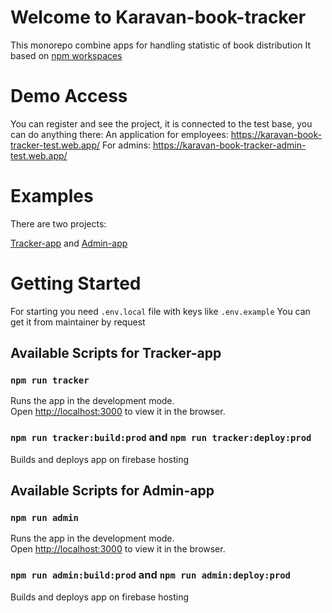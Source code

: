 # Welcome to Karavan-book-tracker

This monorepo combine apps for handling statistic of book distribution
It based on [npm workspaces](https://docs.npmjs.com/cli/v8/using-npm/workspaces)

# Demo Access
You can register and see the project, it is connected to the test base, you can do anything there:
An application for employees: <https://karavan-book-tracker-test.web.app/>
For admins: <https://karavan-book-tracker-admin-test.web.app/>

# Examples

There are two projects:

[Tracker-app](https://karavan-book-tracker.web.app/) and [Admin-app](https://karavan-book-tracker-admin.web.app/)

# Getting Started

For starting you need `.env.local` file with keys like `.env.example`
You can get it from maintainer by request

## Available Scripts for Tracker-app

### `npm run tracker`

Runs the app in the development mode.\
Open [http://localhost:3000](http://localhost:3000) to view it in the browser.

### `npm run tracker:build:prod` and `npm run tracker:deploy:prod`

Builds and deploys app on firebase hosting

## Available Scripts for Admin-app

### `npm run admin`

Runs the app in the development mode.\
Open [http://localhost:3000](http://localhost:3000) to view it in the browser.

### `npm run admin:build:prod` and `npm run admin:deploy:prod`

Builds and deploys app on firebase hosting
